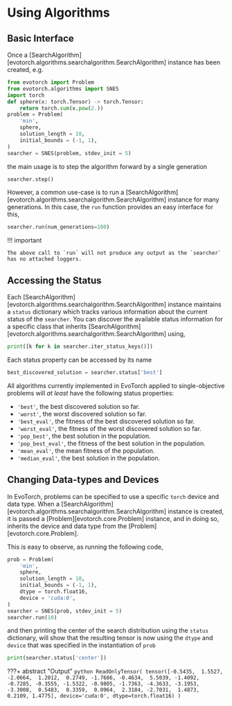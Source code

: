 # Using Algorithms

## Basic Interface

Once a [SearchAlgorithm][evotorch.algorithms.searchalgorithm.SearchAlgorithm] instance has been created, e.g.

```python
from evotorch import Problem
from evotorch.algorithms import SNES
import torch
def sphere(x: torch.Tensor) -> torch.Tensor:
    return torch.sum(x.pow(2.))
problem = Problem(
    'min',
    sphere,
    solution_length = 10,
    initial_bounds = (-1, 1),
)
searcher = SNES(problem, stdev_init = 5)
```

the main usage is to step the algorithm forward by a single generation

```python
searcher.step()
```

However, a common use-case is to run a [SearchAlgorithm][evotorch.algorithms.searchalgorithm.SearchAlgorithm] instance for many generations. In this case, the `run` function provides an easy interface for this,

```python
searcher.run(num_generations=100)
```

!!! important

    The above call to `run` will not produce any output as the `searcher` has no attached loggers.

## Accessing the Status

Each [SearchAlgorithm][evotorch.algorithms.searchalgorithm.SearchAlgorithm] instance maintains a `status` dictionary which tracks various information about the current status of the `searcher`. You can discover the available status information for a specific class that inherits [SearchAlgorithm][evotorch.algorithms.searchalgorithm.SearchAlgorithm] using,

```python
print([k for k in searcher.iter_status_keys()])
```

Each status property can be accessed by its name

```python
best_discovered_solution = searcher.status['best']
```

All algorithms currently implemented in EvoTorch applied to single-objective problems will *at least* have the following status properties:

- `'best'`, the best discovered solution so far.
- `'worst'`, the worst discovered solution so far.
- `'best_eval'`, the fitness of the best discovered solution so far.
- `'worst_eval'`, the fitness of the worst discovered solution so far.
- `'pop_best'`, the best solution in the population.
- `'pop_best_eval'`, the fitness of the best solution in the population.
- `'mean_eval'`, the mean fitness of the population.
- `'median_eval'`, the best solution in the population.

## Changing Data-types and Devices

In EvoTorch, problems can be specified to use a specific `torch` device and data type. When a [SearchAlgorithm][evotorch.algorithms.searchalgorithm.SearchAlgorithm] instance is created, it is passed a [Problem][evotorch.core.Problem] instance, and in doing so, inherits the device and data type from the [Problem][evotorch.core.Problem].

This is easy to observe, as running the following code,

```python
prob = Problem(
    'min',
    sphere,
    solution_length = 10,
    initial_bounds = (-1, 1),
    dtype = torch.float16,
    device = 'cuda:0',
)
searcher = SNES(prob, stdev_init = 5)
searcher.run(10)
```

and then printing the center of the search distribution using the `status` dictionary, will show that the resulting tensor is now using the `dtype` and `device` that was specified in the instantiation of `prob`

```python
print(searcher.status['center'])
```

???+ abstract "Output"
    ```python
    ReadOnlyTensor(
        tensor([-0.5435,  1.5527, -2.0664,  1.2012,  0.2749, -1.7686, -0.4634,  5.5039,
                -1.4092, -0.7285, -0.3555, -1.5322, -0.9805, -1.7363, -4.3633, -3.1953,
                -3.3008,  0.5483,  0.3359,  0.0964,  2.3184, -2.7031,  1.4873,  0.2109,
                1.4775], device='cuda:0', dtype=torch.float16)
    )
    ```

